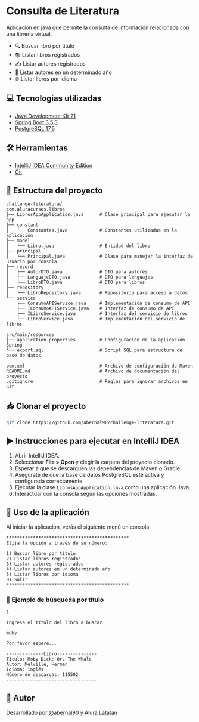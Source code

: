 # Consulta de Literatura

Aplicación en java que permite la consulta de información relacionada con una librería virtual:

- 🔍 Buscar libro por título
- 📚 Listar libros registrados
- ✍️ Listar autores registrados
- 📅 Listar autores en un determinado año
- 🌐 Listar libros por idioma


## 💻 Tecnologías utilizadas

- [Java Development Kit 21](https://download.oracle.com/java/21/archive/jdk-21.0.7_windows-x64_bin.exe)
- [Spring Boot 3.5.3](https://start.spring.io/)
- [PostgreSQL 17.5](https://www.enterprisedb.com/downloads/postgres-postgresql-downloads)

## 🛠 Herramientas

- [IntelliJ IDEA Community Edition](https://www.jetbrains.com/idea/download)
- [Git](https://git-scm.com/downloads)

## 📂 Estructura del proyecto

```
challenge-literatura/
com.aluracursos.libros
├── LibrosAppApplication.java      # Clase principal para ejecutar la app
├── constant
│   └── Constantes.java            # Constantes utilizadas en la aplicación
├── model
│   └── Libro.java                 # Entidad del libro
├── principal
│   └── Principal.java             # Clase para manejar la interfaz de usuario por consola
├── record
│   ├── AutorDTO.java              # DTO para autores
│   ├── LanguajeDTO.java           # DTO para lenguajes
│   └── LibroDTO.java              # DTO para libros
├── repository
│   └── LibroRepository.java       # Repositorio para acceso a datos
└── service
    ├── ConsumoAPIService.java     # Implementación de consumo de API
    ├── IConsumoAPIService.java    # Interfaz de consumo de API
    ├── ILibroService.java         # Interfaz del servicio de libros
    └── LibroService.java          # Implementación del servicio de libros
	
src/main/resources
├── application.properties         # Configuración de la aplicación Spring
└── export.sql                     # Script SQL para estructura de base de datos

pom.xml                            # Archivo de configuración de Maven 
README.md                          # Archivo de documentación del proyecto
.gitignore                         # Reglas para ignorar archivos en Git

```

## 📥 Clonar el proyecto

```bash
git clone https://github.com/abernal90/challenge-literatura.git
```

## ▶️ Instrucciones para ejecutar en IntelliJ IDEA

1. Abrir IntelliJ IDEA.
2. Seleccionar **File > Open** y elegir la carpeta del proyecto clonado.
3. Esperar a que se descarguen las dependencias de Maven o Gradle.
4. Asegúrate de que la base de datos PostgreSQL esté activa y configurada correctamente.
5. Ejecutar la clase `LibrosAppApplication.java` como una aplicación Java.
6. Interactuar con la consola según las opciones mostradas.

## 🧪 Uso de la aplicación

Al iniciar la aplicación, verás el siguiente menú en consola:

```
**********************************************
Elija la opción a través de su número:

1) Buscar libro por título
2) Listar libros registrados
3) Listar autores registrados
4) Listar autores en un determinado año
5) Listar libros por idioma
0) Salir
**********************************************
```

### 🧾 Ejemplo de búsqueda por título

```
1

Ingresa el título del libro a buscar

moby

Por favor espere...

--------------Libro---------------
Título: Moby Dick; Or, The Whale
Autor: Melville, Herman
Idioma: inglés
Número de descargas: 115502
----------------------------------
```

## 👤 Autor

Desarrollado por [@abernal90](https://github.com/abernal90) y [Alura Latatan](https://app.aluracursos.com/)
